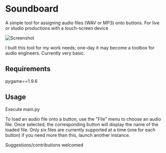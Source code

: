 # Soundboard
 A simple tool for assigning audio files (WAV or MP3) onto buttons. For live or studio productions with a touch-screen device

![Screenshot](https://github.com/ViciousSquid/Soundboard/assets/161540961/f232c32c-3b63-4505-8ca1-280d81ff096e)

I built this tool for my work needs; one-day it may become a toolbox for audio engineers. Currently very basic.


## Requirements

pygame==1.9.6


## Usage
Execute main.py

To load an audio file onto a button, use the "File" menu to choose an audio file. Once selected, the corresponding button will display the name of the loaded file.
Only six files are currently supported at a time (one for each button) if you need more than this, launch another instance. 

Suggestions/contributions welcomed
